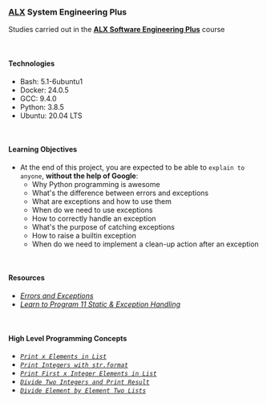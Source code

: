 ### [ALX](https://www.alxafrica.com/) System Engineering Plus

Studies carried out in the **[ALX Software Engineering Plus](https://www.alxafrica.com/software-engineering-plus/)** course

<br />

#### Technologies

* Bash:     5.1-6ubuntu1
* Docker:   24.0.5
* GCC:      9.4.0
* Python:   3.8.5
* Ubuntu:   20.04 LTS

<br />

#### Learning Objectives

* At the end of this project, you are expected to be able to `explain to anyone`, **without the help of Google**:
    * Why Python programming is awesome
    * What's the difference between errors and exceptions
    * What are exceptions and how to use them
    * When do we need to use exceptions
    * How to correctly handle an exception
    * What's the purpose of catching exceptions
    * How to raise a builtin exception
    * When do we need to implement a clean-up action after an exception

<br />

#### Resources

* _[Errors and Exceptions](https://docs.python.org/3/tutorial/errors.html)_
* _[Learn to Program 11 Static & Exception Handling](https://www.youtube.com/watch?v=7vbgD-3s-w4)_

<br />

#### High Level Programming Concepts

* _[`Print x Elements in List`](0-safe_print_list.py)_
* _[`Print Integers with str.format`](1-safe_print_integer.py)_
* _[`Print First x Integer Elements in List`](2-safe_print_list_integers.py)_
* _[`Divide Two Integers and Print Result`](3-safe_print_division.py)_
* _[`Divide Element by Element Two Lists`](4-list_division.py)_

<br />
